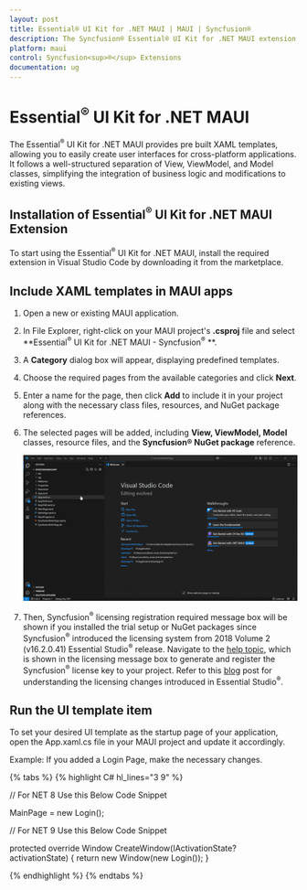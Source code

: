 ```yaml
---
layout: post
title: Essential® UI Kit for .NET MAUI | MAUI | Syncfusion®
description: The Syncfusion® Essential® UI Kit for .NET MAUI extension provides the predefined design Screens for the MAUI Apps.
platform: maui
control: Syncfusion<sup>®</sup> Extensions
documentation: ug
---
```


# Essential<sup>®</sup> UI Kit for .NET MAUI

The Essential<sup>®</sup> UI Kit for .NET MAUI provides pre built XAML templates, allowing you to easily create user interfaces for cross-platform applications. It follows a well-structured separation of View, ViewModel, and Model classes, simplifying the integration of business logic and modifications to existing views.

## Installation of Essential<sup>®</sup> UI Kit for .NET MAUI Extension

To start using the Essential<sup>®</sup> UI Kit for .NET MAUI, install the required extension in Visual Studio Code by downloading it from the marketplace.

## Include XAML templates in MAUI apps

1.	Open a new or existing MAUI application.

2.	In File Explorer, right-click on your MAUI project's **.csproj** file and select **Essential<sup>®</sup>  UI Kit for .NET MAUI - Syncfusion<sup>®</sup> **.

3.	A **Category** dialog box will appear, displaying predefined templates.

4.	Choose the required pages from the available categories and click **Next**.

5.	Enter a name for the page, then click **Add** to include it in your project along with the necessary class files, resources, and NuGet package references.

6.	The selected pages will be added, including **View, ViewModel, Model** classes, resource files, and the **Syncfusion® NuGet package** reference.

	![MAUI UI Kit Visual Studio Code](Essential_UI_Kit_images/visual-studio-code-maui-ui-kit.gif)

7.	Then, Syncfusion<sup>®</sup> licensing registration required message box will be shown if you installed the trial setup or NuGet packages since Syncfusion<sup>®</sup> introduced the licensing system from 2018 Volume 2 (v16.2.0.41) Essential Studio<sup>®</sup> release. Navigate to the [help topic](https://help.syncfusion.com/common/essential-studio/licensing/overview#how-to-generate-syncfusion-license-key), which is shown in the licensing message box to generate and register the Syncfusion<sup>®</sup> license key to your project. Refer to this [blog](https://www.syncfusion.com/blogs/post/whats-new-in-2018-volume-2.aspx) post for understanding the licensing changes introduced in Essential Studio<sup>®</sup>. 

## Run the UI template item

To set your desired UI template as the startup page of your application, open the App.xaml.cs file in your MAUI project and update it accordingly.

Example: If you added a Login Page, make the necessary changes.

{% tabs %}
{% highlight C# hl_lines="3 9" %}

// For NET 8 Use this Below Code Snippet

MainPage = new Login();

// For NET 9 Use this Below Code Snippet

protected override Window CreateWindow(IActivationState? activationState)
{
    return new Window(new Login());
}

{% endhighlight %}
{% endtabs %}
